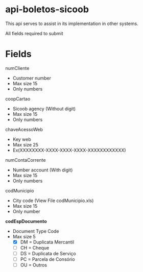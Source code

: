 # api-boletos-sicoob

This api serves to assist in its implementation in other systems.

All fields required to submit
# Fields

numCliente
  - Customer number
  - Max size 15
  - Only numbers

coopCartao
  - Sicoob agency (Without digit)
  - Max size 15 
  - Only numbers

chaveAcessoWeb
  - Key web
  - Max size 25
  - Ex(XXXXXXXX-XXXX-XXXX-XXXX-XXXXXXXXXXXX)
  
numContaCorrente
  - Number account (With digit)
  - Max size 15
  - Only numbers

codMunicipio
  - City code (View File codMunicipio.xls)
  - Max size 15
  - Only number

**codEspDocumento**
  - Document Type Code
  - Max size 5
    - [x] DM = Duplicata Mercantil
    - [ ] CH = Cheque
    - [ ] DS = Duplicata de Serviço
    - [ ] PC = Parcela de Consório
    - [ ] OU = Outros
